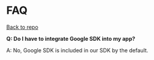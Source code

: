 
# FAQ
[Back to repo](https://github.com/nextmillenniummedia/next-sdk-android-example/tree/main)

**Q: Do I have to integrate Google SDK into my app?**

A: No, Google SDK is included in our SDK by the default.